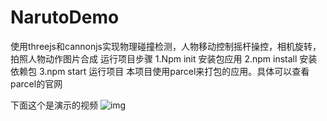 # NarutoDemo
使用threejs和cannonjs实现物理碰撞检测，人物移动控制摇杆操控，相机旋转，拍照人物动作图片合成
运行项目步骤
1.Npm init 安装包应用
2.npm install 安装依赖包
3.npm start 运行项目
本项目使用parcel来打包的应用。具体可以查看parcel的官网

下面这个是演示的视频
![img](https://github.com/vlay1314/NarutoDemo/blob/main/demo.gif)
